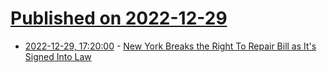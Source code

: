 # [Published on 2022-12-29](index.md)

* [2022-12-29, 17:20:00](https://news.slashdot.org/story/22/12/29/178212/new-york-breaks-the-right-to-repair-bill-as-its-signed-into-law?utm_source=rss1.0mainlinkanon&utm_medium=feed) - [New York Breaks the Right To Repair Bill as It's Signed Into Law](https://news.slashdot.org/story/22/12/29/178212/new-york-breaks-the-right-to-repair-bill-as-its-signed-into-law?utm_source=rss1.0mainlinkanon&utm_medium=feed)
